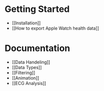 # Getting Started
- [[Installation]]
- [[How to export Apple Watch health data]]

# Documentation
- [[Data Handeling]]
- [[Data Types]]
- [[Filtering]]
- [[Animation]]
- [[ECG Analysis]]

